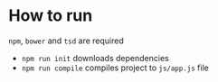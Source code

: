 # How to run
`npm`, `bower` and `tsd` are required
* `npm run init` downloads dependencies 
* `npm run compile` compiles project to `js/app.js` file